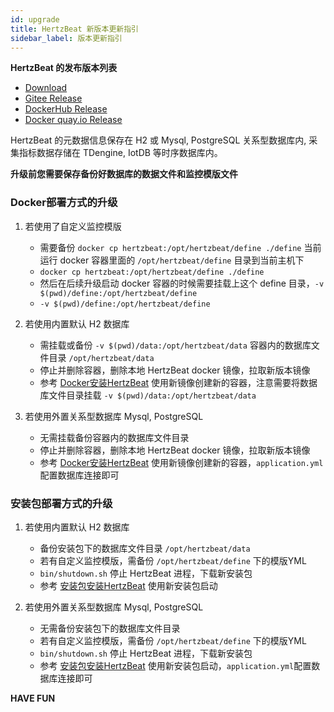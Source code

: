 ```yaml
---
id: upgrade  
title: HertzBeat 新版本更新指引
sidebar_label: 版本更新指引     
---
```


**HertzBeat 的发布版本列表**

- [Download](https://hertzbeat.apache.org/docs/download)
- [Gitee Release](https://gitee.com/hertzbeat/hertzbeat/releases)
- [DockerHub Release](https://hub.docker.com/r/apache/hertzbeat/tags)
- [Docker quay.io Release](https://quay.io/repository/apache/hertzbeat?tab=tags)

HertzBeat 的元数据信息保存在 H2 或 Mysql, PostgreSQL 关系型数据库内, 采集指标数据存储在 TDengine, IotDB 等时序数据库内。

**升级前您需要保存备份好数据库的数据文件和监控模版文件**



### Docker部署方式的升级

1. 若使用了自定义监控模版
   - 需要备份 `docker cp hertzbeat:/opt/hertzbeat/define ./define` 当前运行 docker 容器里面的 `/opt/hertzbeat/define` 目录到当前主机下
   - `docker cp hertzbeat:/opt/hertzbeat/define ./define`
   - 然后在后续升级启动 docker 容器的时候需要挂载上这个 define 目录，`-v $(pwd)/define:/opt/hertzbeat/define`
   - `-v $(pwd)/define:/opt/hertzbeat/define`
   
2. 若使用内置默认 H2 数据库 
   - 需挂载或备份 `-v $(pwd)/data:/opt/hertzbeat/data` 容器内的数据库文件目录 `/opt/hertzbeat/data`
   - 停止并删除容器，删除本地 HertzBeat docker 镜像，拉取新版本镜像
   - 参考 [Docker安装HertzBeat](docker-deploy) 使用新镜像创建新的容器，注意需要将数据库文件目录挂载 `-v $(pwd)/data:/opt/hertzbeat/data`

3. 若使用外置关系型数据库 Mysql, PostgreSQL
   - 无需挂载备份容器内的数据库文件目录
   - 停止并删除容器，删除本地 HertzBeat docker 镜像，拉取新版本镜像
   - 参考 [Docker安装HertzBeat](docker-deploy) 使用新镜像创建新的容器，`application.yml`配置数据库连接即可


### 安装包部署方式的升级

1. 若使用内置默认 H2 数据库
   - 备份安装包下的数据库文件目录 `/opt/hertzbeat/data` 
   - 若有自定义监控模版，需备份 `/opt/hertzbeat/define` 下的模版YML
   - `bin/shutdown.sh` 停止 HertzBeat 进程，下载新安装包
   - 参考 [安装包安装HertzBeat](package-deploy) 使用新安装包启动

2. 若使用外置关系型数据库 Mysql, PostgreSQL
   - 无需备份安装包下的数据库文件目录
   - 若有自定义监控模版，需备份 `/opt/hertzbeat/define` 下的模版YML
   - `bin/shutdown.sh` 停止 HertzBeat 进程，下载新安装包
   - 参考 [安装包安装HertzBeat](package-deploy) 使用新安装包启动，`application.yml`配置数据库连接即可



**HAVE FUN**  
